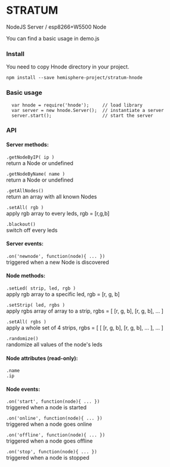 # STRATUM
NodeJS Server / esp8266+W5500 Node

You can find a basic usage in demo.js

### Install
You need to copy Hnode directory in your project.

`npm install --save hemisphere-project/stratum-hnode`


### Basic usage
```
  var hnode = require('hnode');     // load library
  var server = new hnode.Server();  // instantiate a server
  server.start();                   // start the server
```

### API
#### Server methods:
  `.getNodeByIP( ip )`      
      return a Node or undefined

  `.getNodeByName( name )`  
       return a Node or undefined

  `.getAllNodes()`  
      return an array with all known Nodes

  `.setAll( rgb )`  
      apply rgb array to every leds, rgb = [r,g,b]

  `.blackout()`  
      switch off every leds

#### Server events:
  `.on('newnode', function(node){ ... })`   
       triggered when a new Node is discovered

#### Node methods:
  `.setLed( strip, led, rgb )`   
       apply rgb array to a specific led, rgb = [r, g, b]

  `.setStrip( led, rgbs )`   
       apply rgbs array of array to a strip, rgbs = [ [r, g, b],  [r, g, b], ... ]

  `.setAll( rgbs )`   
       apply a whole set of 4 strips, rgbs = [ [ [r, g, b],  [r, g, b], ... ], ... ]

  `.randomize()`   
       randomize all values of the node's leds

#### Node attributes (read-only):
  `.name`   
  `.ip`

#### Node events:
  `.on('start', function(node){ ... }) `  
       triggered when a node is started

  `.on('online', function(node){ ... })`   
       triggered when a node goes online

  `.on('offline', function(node){ ... }) `  
       triggered when a node goes offline

  `.on('stop', function(node){ ... }) `  
       triggered when a node is stopped

